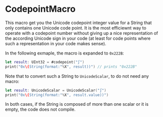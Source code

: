 # CodepointMacro

This macro get you the Unicode codepoint integer value for a String that only contains one Unicode code point. It is the most efficiewnt way to operate with a codepoint number without giving up a nice representation of the according Unicode sign in your code (at least for code points where such a representation in your code makes sense).

In the following exmaple, the macro is expanded to `0x222B`:

```swift
let result: UInt32 = #codepoint("∫")
print("0x\(String(format:"%X", result))") // prints "0x222B"
```

Note that to convert such a String to `UnicodeScalar`, to do not need any macro:

```swift
let result: UnicodeScalar = UnicodeScalar("∫")
print("0x\(String(format:"%X", result.value))")
```

In both cases, if the String is composed of more than one scalar or it is empty, the code does not compile.
